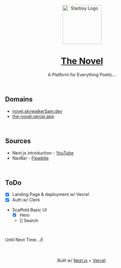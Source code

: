 <div align="center">
    <a href="https://skywalkerSam.dev">
        <img src="https://github.com/starboy-inc.png" alt="Starboy Logo" height=128>
    </a>
    <h1><a href="https://novel.skywalkersam.dev">The Novel</a></h1>        
    A Platform for Everything Poetic...
</div>

&nbsp;

## Domains

- [novel.skywalkerSam.dev](https://novel.skywalkersam.dev)
- [the-novel.vercel.app](https://the-novel.vercel.app)

&nbsp;

## Sources

- Next.js introduction - [YouTube](https://www.youtube.com/watch?v=Zq5fmkH0T78)
- NavBar - [Flowbite](https://flowbite.com/docs/components/navbar/#user-menu-dropdown)

&nbsp;

## ToDo

- [x] Landing Page & deployment w/ Vercel
- [x] Auth w/ Clerk

- Scaffold Basic UI
    - [X] Hero
    - [] Search

&nbsp;

Until Next Time...✌️

&nbsp;

<div align="center">
<p>Built w/ <a href="https://nextjs.org">Next.js</a> + <a href="https://vercel.com">Vercel</a>.</p>
</div>
